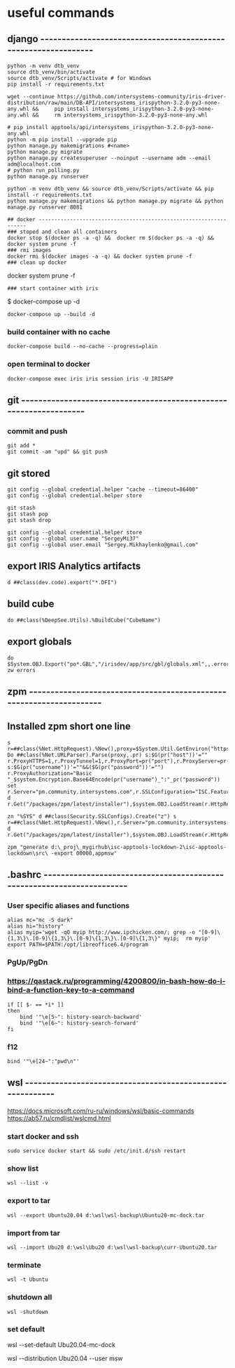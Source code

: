 # useful commands
## django ---------------------------------------------------------------
```
python -m venv dtb_venv
source dtb_venv/bin/activate
source dtb_venv/Scripts/activate # for Windows
pip install -r requirements.txt

wget --continue https://github.com/intersystems-community/iris-driver-distribution/raw/main/DB-API/intersystems_irispython-3.2.0-py3-none-any.whl &&     pip install intersystems_irispython-3.2.0-py3-none-any.whl &&     rm intersystems_irispython-3.2.0-py3-none-any.whl

# pip install apptools/api/intersystems_irispython-3.2.0-py3-none-any.whl
python -m pip install --upgrade pip
python manage.py makemigrations #<name>
python manage.py migrate
python manage.py createsuperuser --noinput --username adm --email adm@localhost.com
# python run_polling.py
python manage.py runserver

python -m venv dtb_venv && source dtb_venv/Scripts/activate && pip install -r requirements.txt
python manage.py makemigrations && python manage.py migrate && python manage.py runserver 8081

## docker ------------------------------------------------------------------
### stoped and clean all containers
docker stop $(docker ps -a -q) &&  docker rm $(docker ps -a -q) && docker system prune -f
### rmi images
docker rmi $(docker images -a -q) && docker system prune -f
### clean up docker 
```
docker system prune -f
```
### start container with iris
```
$ docker-compose up -d
```
docker-compose up --build -d
```
### build container with no cache
```
docker-compose build --no-cache --progress=plain
```
### open terminal to docker
```
docker-compose exec iris iris session iris -U IRISAPP
```
## git ------------------------------------------------------------------
### commit and push
```
git add * 
git commit -am "upd" && git push
```
## git stored
```
git config --global credential.helper "cache --timeout=86400"
git config --global credential.helper store
```
```
git stash
git stash pop
git stash drop
```
```
git config --global credential.helper store
git config --global user.name "SergeyMi37"
git config --global user.email "Sergey.Mikhaylenko@gmail.com"
```

## export IRIS Analytics artifacts
```
d ##class(dev.code).export("*.DFI")
```
## build cube
```
do ##class(%DeepSee.Utils).%BuildCube("CubeName")
```
## export globals
```
do $System.OBJ.Export("po*.GBL","/irisdev/app/src/gbl/globals.xml",,.errors)
zw errors
```


## zpm --------------------------------------------------------------------
## Installed zpm short one line
```
s r=##class(%Net.HttpRequest).%New(),proxy=$System.Util.GetEnviron("https_proxy") Do ##class(%Net.URLParser).Parse(proxy,.pr) s:$G(pr("host"))'="" r.ProxyHTTPS=1,r.ProxyTunnel=1,r.ProxyPort=pr("port"),r.ProxyServer=pr("host") s:$G(pr("username"))'=""&&($G(pr("password"))'="") r.ProxyAuthorization="Basic "_$system.Encryption.Base64Encode(pr("username")_":"_pr("password")) set r.Server="pm.community.intersystems.com",r.SSLConfiguration="ISC.FeatureTracker.SSL.Config" d r.Get("/packages/zpm/latest/installer"),$system.OBJ.LoadStream(r.HttpResponse.Data,"c")

zn "%SYS" d ##class(Security.SSLConfigs).Create("z") s r=##class(%Net.HttpRequest).%New(),r.Server="pm.community.intersystems.com",r.SSLConfiguration="z" d r.Get("/packages/zpm/latest/installer"),$system.OBJ.LoadStream(r.HttpResponse.Data,"c")

zpm "generate d:\_proj\_mygirhub\isc-apptools-lockdown-2\isc-apptools-lockdown\src\ -export 00000,appmsw"
```

## .bashrc ----------------------------------------------------------------------
### User specific aliases and functions
```
alias mc="mc -S dark"
alias hi="history"
alias myip='wget -qO myip http://www.ipchicken.com/; grep -o "[0-9]\{1,3\}\.[0-9]\{1,3\}\.[0-9]\{1,3\}\.[0-9]\{1,3\}" myip;  rm myip'
export PATH=$PATH:/opt/libreoffice6.4/program
```

### PgUp/PgDn
### https://qastack.ru/programming/4200800/in-bash-how-do-i-bind-a-function-key-to-a-command
```
if [[ $- == *i* ]]
then
    bind '"\e[5~": history-search-backward'
    bind '"\e[6~": history-search-forward'
fi
```
### f12
```
bind '"\e[24~":"pwd\n"'
```
## wsl ----------------------------------------------------------
https://docs.microsoft.com/ru-ru/windows/wsl/basic-commands
https://ab57.ru/cmdlist/wslcmd.html

### start docker and ssh
```
sudo service docker start && sudo /etc/init.d/ssh restart
```
### show list
```
wsl --list -v
```
### export to tar
```
wsl --export Ubuntu20.04 d:\wsl\wsl-backup\Ubuntu20-mc-dock.tar
```
### import from tar
```
wsl --import Ubu20 d:\wsl\Ubu20 d:\wsl\wsl-backup\curr-Ubuntu20.tar
```
### terminate
```
wsl -t Ubuntu
```
### shutdown all
```
wsl -shutdown
```
### set default
wsl --set-default Ubu20.04-mc-dock

wsl --distribution Ubu20.04 --user msw
